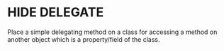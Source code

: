 # HIDE DELEGATE

Place a simple delegating method on a class for accessing
a method on another object which is a property/field of the class.